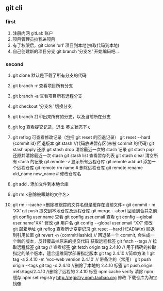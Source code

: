 ## git cli

### first
1. 注册内网 gitLab 账户
2. 项目管理员拉我进项目
3. 有了权限后，git clone ‘url’ 项目到本地(拉取代码到本地)
4. 自己创建新的项目分支 git branch ‘分支名’
开始编码吧…

### second
1. git clone 默认是下载了所有分支的代码
2. git branch -r 查看项目所有分支
3. git branch -a 查看项目所有远程分支
4. git checkout ‘分支名’ 切换分支
5. git branch 打印出来所有的分支，以及当前所在分支
6. git log 查看提交记录，退出 英文状态下 `Q`
7. git reflog 可查看修改记录（包括 git reset 的回退记录）
git reset --hard {commit id} 回退版本
git stash //代码放进暂存区(未被 commit 的代码)
git stash apply 还原
git stash drop 清除最近一次的 stash 记录
git stash pop 还原并清除最近一次 stash
git stash list 查看暂存列表
git stash clear 清空所有 stash 的记录
git remote -v 显示所有远程仓库
git remote add url 添加一个远程仓库
git remote rm name # 删除远程仓库
git remote rename old_name new_name # 修改仓库名

1. git add . 添加文件到本地仓库
2. git rm <删除被跟踪的文件名>
3. git rm --cache <删除被跟踪的文件名但是缓存在当前文件>
git commit - m ‘XX’
git push 提交到本地仓库及远程仓库
git merge --abort 回滚到合并之前
git config user.name 查看
git config user.email 查看
git config --global user.name"XX" 修改 git 用户名
git config --global user.email “XX” 修改 git 邮箱地址
git reflog 查看历史变更记录
git reset --hard HEAD@{n} 回退到引用位置
git revert -n {commitHashId} // 回退某一个 commit, 会生成一个新的版本，反转覆盖掉原来的提交代码
获取远程标签
git fetch --tags // 拉取远程标签
git tag // 查看标签
git fetch origin tag 2.4.10 // 用于精确的拉取指定的某个版本，适合运维同学部署指定版本
git tag 2.4.10 //简单方法 1
git tag -a 2.4.10 -m ‘voc-web version 2.4.10’ // 带备注的（常用）
git push origin --tags
git tag -d 2.4.10 //删除了本地的 2.4.10 标签
git push origin :refs/tags/2.4.10 //删除了远程的 2.4.10 标签
npm cache verify 清除 npm 缓存
npm set registry http://registry.npm.taobao.org 修改 下载仓库为淘宝镜像
